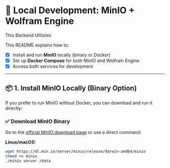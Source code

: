 # 🚀 Local Development: MinIO + Wolfram Engine

This Backend Utilizies 


This README explains how to:

- [x] Install and run **MinIO** locally (binary or Docker)
- [x] Set up **Docker Compose** for both MinIO and Wolfram Engine
- [x] Access both services for development

---

## 📦 1. Install MinIO Locally (Binary Option)
 
If you prefer to run MinIO without Docker, you can download and run it directly:

### ✅ Download MinIO Binary

Go to the [official MinIO download page](https://min.io/download#/linux) or use a direct command:

**Linux/macOS:**

```bash
wget https://dl.min.io/server/minio/release/darwin-amd64/minio
chmod +x minio
./minio server /data
```